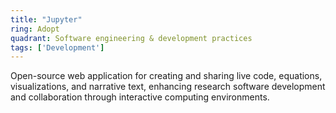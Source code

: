 ```yaml
---
title: "Jupyter"
ring: Adopt
quadrant: Software engineering & development practices
tags: ['Development']
---
```

Open-source web application for creating and sharing live code, equations, visualizations, and narrative text, enhancing research software development and collaboration through interactive computing environments.
